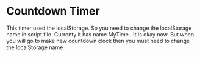 # Countdown Timer 
This timer used the localStorage. So you need to change the  localStorage name in script file. Currenty it has name MyTime . It is okay now. But when you will go to make new countdown clock then you must need to change the  localStorage name

